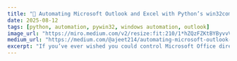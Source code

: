 ```yaml
---
title: "🚀 Automating Microsoft Outlook and Excel with Python’s win32com"
date: 2025-08-12
tags: [python, automation, pywin32, windows automation, outlook]
image_url: "https://miro.medium.com/v2/resize:fit:210/1*hZQzFZKtBYByvvVU8TsVHA.png"
medium_url: "https://medium.com/@ajeet214/automating-microsoft-outlook-and-excel-with-pythons-win32com-86d830d1fc4a"
excerpt: "If you’ve ever wished you could control Microsoft Office directly from your Python scripts, opening spreadsheets, reading emails, sending messages, or pasting data into Word?"
---
```

